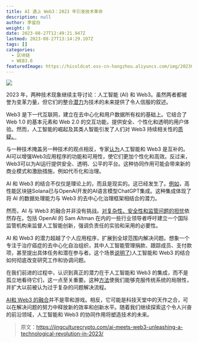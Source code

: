 ```yaml
---
title: AI 遇上 Web3：2023 年引发技术革命
description: null
author: 李留白
weight: 0
date: 2023-08-27T12:49:21.947Z
lastmod: 2023-08-27T13:14:29.107Z
tags: []
categories:
  - 区块链
  - WEB3.0
featuredImage: https://hicoldcat.oss-cn-hangzhou.aliyuncs.com/img/20230827185903.png
---
```


![](https://hicoldcat.oss-cn-hangzhou.aliyuncs.com/img/20230827185903.png)

2023 年，两种技术现象继续主导讨论：人工智能 (AI) 和 Web3。虽然两者都被誉为变革力量，但它们的整合[潜力](https://medium.com/@writer.buenconsejo/web3-or-ai-which-one-is-more-disruptive-in-2023-ff0532d17a8a)为技术的未来提供了令人信服的叙述。

Web3 是下一代互联网，建立在去中心化和用户数据所有权的基础上。它结合了 Web 1.0 的基本元素和 Web 2.0 的交互功能，提供安全、个性化和透明的用户体验。然而，人工智能的崛起及其类人智能引发了人们对 Web3 持续相关性的[质疑。](https://www.thecoinrepublic.com/2023/05/09/is-web3-still-the-thing-in-2023-after-a-i-dominance/)

与一种技术掩盖另一种技术的观点相反，专家[认为](https://fagenwasanni.com/news/the-potential-of-ai-and-web3-integration-for-problem-solving/103977/)人工智能和 Web3 是互补的。AI可以增强Web3应用程序的功能和可用性，使它们更加个性化和高效。反过来，Web3可以为AI运行提供安全、透明、公平的平台。这种协同作用可能会带来新的商业模式和激励措施，例如代币化和治理。

AI 和 Web3 的结合不仅仅是理论上的，而且是现实的。这已经发生了。[例如](https://venturebeat.com/data-infrastructure/generative-ai-and-web3-hyped-nonsense-or-a-match-made-in-tech-heaven/)，高性能区块链Solana已与OpenAI开发的AI语言模型ChatGPT集成。这种集成体现了将 AI 的数据处理能力与 Web3 的去中心化治理框架相结合的潜力。

然而，AI 与 Web3 的融合并非没有挑战。[对复杂性、安全性和监管问题的担忧](https://venturebeat.com/data-infrastructure/generative-ai-and-web3-hyped-nonsense-or-a-match-made-in-tech-heaven/)依然存在。包括 OpenAI 的 Sam Altman 在内的一些行业领导者呼吁建立一个国际监管机构来监督人工智能创新，强调负责任的实验和采用的必要性。

AI 和 Web3 的潜力超越了个人应用程序，扩展到全球范围内解决问题。想象一个专注于治疗癌症的去中心化自治组织，其中人工智能管理捐款、跟踪成员、支付款项，甚至提出具体任务和潜在参与者。这个场景[说明了](https://fagenwasanni.com/news/the-potential-of-ai-and-web3-integration-for-problem-solving/103977/))人工智能和 Web3 的结合如何彻底改变研究工作和协调问题。

在我们前进的过程中，认识到真正的潜力在于人工智能和 Web3 的集成，而不是孤立地看待它们，这一点至关重要。这种[方法](https://medium.com/@writer.buenconsejo/web3-or-ai-which-one-is-more-disruptive-in-2023-ff0532d17a8a)使我们能够克服传统系统的局限性，并扩大以前被认为过于复杂的问题解决流程。

[AI和 Web3 的融合](https://venturebeat.com/data-infrastructure/generative-ai-and-web3-hyped-nonsense-or-a-match-made-in-tech-heaven/)并不是零和游戏。相反，它可能是科技天堂中的天作之合，可以在解决问题的努力中释放新的效率和创新水平。随着我们继续探索这个令人兴奋的前沿领域，人工智能和 Web3 的协同作用将塑造技术的未来。

> 原文：https://jingculturecrypto.com/ai-meets-web3-unleashing-a-technological-revolution-in-2023/